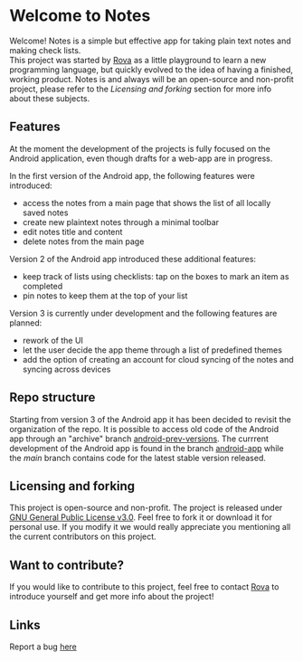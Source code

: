 # Welcome to Notes
Welcome! Notes is a simple but effective app for taking plain text notes and making check lists.</br>
This project was started by [Rova](https://github.com/rovati) as a little playground to learn a new programming language, but quickly evolved to the idea of having a finished, working product. Notes is and always will be an open-source and non-profit project, please refer to the _Licensing and forking_ section for more info about these subjects.

## Features
At the moment the development of the projects is fully focused on the Android application, even though drafts for a web-app are in progress.

In the first version of the Android app, the following features were introduced:
- access the notes from a main page that shows the list of all locally saved notes
- create new plaintext notes through a minimal toolbar
- edit notes title and content
- delete notes from the main page

Version 2 of the Android app introduced these additional features:
- keep track of lists using checklists: tap on the boxes to mark an item as completed
- pin notes to keep them at the top of your list

Version 3 is currently under development and the following features are planned:
- rework of the UI
- let the user decide the app theme through a list of predefined themes
- add the option of creating an account for cloud syncing of the notes and syncing across devices

## Repo structure
Starting from version 3 of the Android app it has been decided to revisit the organization of the repo. It is possible to access old code of the Android app through an "archive" branch [android-prev-versions](https://github.com/rovati/noteapp/tree/android-prev-versions). The currrent development of the Android app is found in the branch [android-app](https://github.com/rovati/noteapp/tree/android_app) while the _main_ branch contains code for the latest stable version released.

## Licensing and forking
This project is open-source and non-profit. The project is released under [GNU General Public License v3.0](LICENSE). Feel free to fork it or download it for personal use. If you modify it we would really appreciate you mentioning all the current contributors on this project.

## Want to contribute?
If you would like to contribute to this project, feel free to contact [Rova](https://github.com/rovati) to introduce yourself and get more info about the project!

## Links

Report a bug [here](https://github.com/rovati/notesapp/issues)
